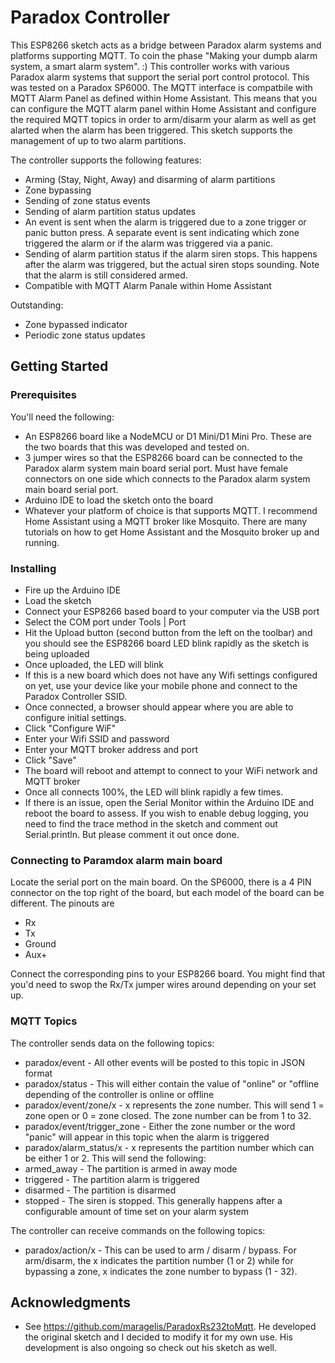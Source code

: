 # Paradox Controller

This ESP8266 sketch acts as a bridge between Paradox alarm systems and platforms supporting MQTT. To coin the phase "Making your dumpb alarm system, a smart alarm system".  :)  This controller works with various Paradox alarm systems that support the serial port control protocol.  This was tested on a Paradox SP6000.  The MQTT interface is compatbile with MQTT Alarm Panel as defined within Home Assistant.  This means that you can configure the MQTT alarm panel within Home Assistant and configure the required MQTT topics in order to arm/disarm your alarm as well as get alarted when the alarm has been triggered.  This sketch supports the management of up to two alarm partitions.

The controller supports the following features:

* Arming (Stay, Night, Away) and disarming of alarm partitions
* Zone bypassing
* Sending of zone status events
* Sending of alarm partition status updates
* An event is sent when the alarm is triggered due to a zone trigger or panic button press.  A separate event is sent indicating which zone triggered the alarm or if the alarm was triggered via a panic.
* Sending of alarm partition status if the alarm siren stops.  This happens after the alarm was triggered, but the actual siren stops sounding.  Note that the alarm is still considered armed.
* Compatible with MQTT Alarm Panale within Home Assistant

Outstanding:

* Zone bypassed indicator
* Periodic zone status updates

## Getting Started

### Prerequisites

You'll need the following:

* An ESP8266 board like a NodeMCU or D1 Mini/D1 Mini Pro.  These are the two boards that this was developed and tested on.
* 3 jumper wires so that the ESP8266 board can be connected to the Paradox alarm system main board serial port.  Must have female connectors on one side which connects to the Paradox alarm system main board serial port.
* Arduino IDE to load the sketch onto the board
* Whatever your platform of choice is that supports MQTT.  I recommend Home Assistant using a MQTT broker like Mosquito.  There are many tutorials on how to get Home Assistant and the Mosquito broker up and running.

### Installing

* Fire up the Arduino IDE
* Load the sketch
* Connect your ESP8266 based board to your computer via the USB port
* Select the COM port under Tools | Port
* Hit the Upload button (second button from the left on the toolbar) and you should see the ESP8266 board LED blink rapidly as the sketch is being uploaded
* Once uploaded, the LED will blink
* If this is a new board which does not have any Wifi settings configured on yet, use your device like your mobile phone and connect to the Paradox Controller SSID.  
* Once connected, a browser should appear where you are able to configure initial settings.
* Click "Configure WiF"
* Enter your Wifi SSID and password
* Enter your MQTT broker address and port
* Click "Save"
* The board will reboot and attempt to connect to your WiFi network and MQTT broker
* Once all connects 100%, the LED will blink rapidly a few times.
* If there is an issue, open the Serial Monitor within the Arduino IDE and reboot the board to assess.  If you wish to enable debug logging, you need to find the trace method in the sketch and comment out Serial.println.  But please comment it out once done.

### Connecting to Paramdox alarm main board

Locate the serial port on the main board.  On the SP6000, there is a 4 PIN connector on the top right of the board, but each model of the board can be different.  The pinouts are

* Rx
* Tx
* Ground
* Aux+

Connect the corresponding pins to your ESP8266 board.  You might find that you'd need to swop the Rx/Tx jumper wires around depending on your set up.

### MQTT Topics

The controller sends data on the following topics:

* paradox/event - All other events will be posted to this topic in JSON format
* paradox/status - This will either contain the value of "online" or "offline depending of the controller is online or offline
* paradox/event/zone/x - x represents the zone number.  This will send 1 = zone open or 0 = zone closed.  The zone number can be from 1 to 32.
* paradox/event/trigger_zone - Either the zone number or the word "panic" will appear in this topic when the alarm is triggered
* paradox/alarm_status/x - x represents the partition number which can be either 1 or 2.  This will send the following:
*   armed_away - The partition is armed in away mode
*   triggered - The partition alarm is triggered
*   disarmed - The partition is disarmed
*   stopped - The siren is stopped.  This generally happens after a configurable amount of time set on your alarm system

The controller can receive commands on the following topics:

* paradox/action/x - This can be used to arm / disarm / bypass.  For arm/disarm, the x indicates the partition number (1 or 2) while for bypassing a zone, x indicates the zone number to bypass (1 - 32). 

## Acknowledgments

* See https://github.com/maragelis/ParadoxRs232toMqtt.  He developed the original sketch and I decided to modify it for my own use.  His development is also ongoing so check out his sketch as well.

